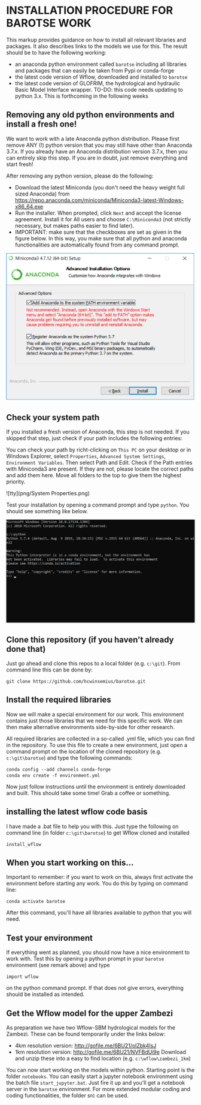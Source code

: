 # INSTALLATION PROCEDURE FOR BAROTSE WORK
This markup provides guidance on how to install all relevant libraries and packages. It also describes links to the models we use for this. The result should be to have the following working:
* an anaconda python environment called `barotse` including all libraries and packages that can easily be taken from Pypi or conda-forge
* the latest code version of Wflow, downloaded and installed to `barotse`
* the latest code version of GLOFRIM, the hydrological and hydraulic Basic Model Interface wrapper. TO-DO: this code needs updating to python 3.x. This is forthcoming in the following weeks

## Removing any old python environments and install a fresh one!
We want to work with a late Anaconda python distribution. Please first remove ANY (!) python version that you may still have other than Anaconda 3.7.x. If you already have an Anaconda distribution version 3.7.x, then you can entirely skip this step. If you are in doubt, just remove everything and start fresh!

After removing any python version, please do the following:

* Download the latest Miniconda (you don't need the heavy weight full sized Anaconda) from https://repo.anaconda.com/miniconda/Miniconda3-latest-Windows-x86_64.exe
* Run the installer. When prompted, click `Next` and accept the license agreement. Install it for All users and choose `C:\Miniconda3` (not strictly necessary, but makes paths easier to find later).
* IMPORTANT: make sure that the checkboxes are set as given in the figure below. In this way, you make sure that all python and anaconda functionalities are automatically found from any command prompt.

![tty](png/miniconda_tickbox.png)
## Check your system path
If you installed a fresh version of Anaconda, this step is not needed. If you skipped that step, just check if your path includes the following entries:

You can check your path by richt-clicking on `This PC` on your desktop or in Windows Explorer, select `Properties`, `Advanced System Settings`, `Environment Variables`. Then select Path and Edit. Check if the Path entries with Miniconda3 are present. If they are not, please locate the correct paths and add them here. Move all folders to the top to give them the highest priority.

![tty](png/System Properties.png)

Test your installation by opening a command prompt and type `python`. You should see something like below.

![tty](png/python_test.png)

## Clone this repository (if you haven't already done that)
Just go ahead and clone this repos to a local folder (e.g. `c:\git`). From command line this can be done by:
```
git clone https://github.com/hcwinsemius/barotse.git
```

## Install the required libraries
Now we will make a special environment for our work. This environment contains just those libraries that we need for this specific work. We can then make alternative environments side-by-side for other research. 

All required libraries are collected in a so-called .yml file, which you can find in the repository. To use this file to create a new environment, just open a command prompt on the location of the cloned repository (e.g. `c:\git\barotse`) and type the following commands:
```
conda config --add channels conda-forge
conda env create -f environment.yml
```
Now just follow instructions until the environment is entirely downloaded and built. This should take some time! Grab a coffee or something.

## installing the latest wflow code basis
I have made a .bat file to help you with this. Just type the following on command line (in folder `c:\git\barotse`) to get Wflow cloned and installed
```
install_wflow
``` 

## When you start working on this...
Important to remember: if you want to work on this, always first activate the environment before starting any work. You do this by typing on command line:
```
conda activate barotse
```
After this command, you'll have all libraries available to python that you will need.

## Test your environment
If everything went as planned, you should now have a nice environment to work with. Test this by opening a python prompt in your `barotse` environment (see remark above) and type
```
import wflow
```
on the python command prompt. If that does not give errors, everything should be installed as intended. 

## Get the Wflow model for the upper Zambezi
As preparation we have two Wflow-SBM hydrological models for the Zambezi. These can be found temporarily under the links below:
* 4km resolution version: http://gofile.me/6BU21/olZbk4IsJ
* 1km resolution version: http://gofile.me/6BU21/NVFBdUi9e
Download and unzip these into a easy to find location (e.g. `c:\wflow\zambezi_1km`)

You can now start working on the models within python. Starting point is the folder `notebooks`. You can easily start a jupyter notebook environment using the batch file `start_jupyter.bat`. Just fire it up and you'll get a notebook server in the `barotse` environment. For more extended modular coding and coding functionalities, the folder src can be used.